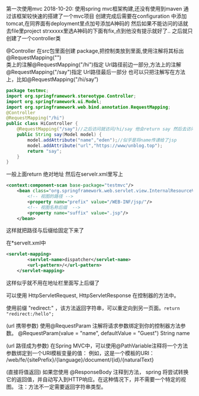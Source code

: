 


第一次使用mvc 2018-10-20:
使用spring mvc框架构建,还没有使用到maven
通过该框架较快速的搭建了一个mvc项目
创建完成后需要在configuration 中添加tomcat,在同界面有deployment里点加号添加A神码的
然后如果不能访问的话就去file里project strxxxxx里选A神码的下面有fix,点到他没有提示就好了..
之后就只创建了一个controller类

@Controller
    在src包里面创建 package,把控制类放到里面,使用注解将其标出
@RequestMapping("")     
    类上的注解@RequestMapping("/hi")指定 Url路径前边一部分,方法上的注解@RequestMapping("/say")指定 Url路径最后一部分
也可以只把注解写在方法上，比如@RequestMapping("/hi/say”)

```java
package testmvc;
import org.springframework.stereotype.Controller;
import org.springframework.ui.Model;
import org.springframework.web.bind.annotation.RequestMapping;
@Controller
@RequestMapping("/hi")
public class HiController {
    @RequestMapping("/say")//之后访问就访问/hi/say 他会return say 然后去访问下面我们设置好的路径+return的字符串+后缀名称
    public String say(Model model) {
        model.addAttribute("name","eden");//似乎是将name传递给了jsp
        model.addAttribute("url","https://www/unblog.top");
        return "say";
    }
}

```

一般上面return 绝对地址
然后在servelr.xml里写上
```xml
<context:component-scan base-package="testmvc"/>
    <bean class="org.springframework.web.servlet.view.InternalResourceViewResolver">
        <!-- 视图的路径 -->
        <property name="prefix" value="/WEB-INF/jsp/"/>
        <!-- 视图名称后缀  -->
        <property name="suffix" value=".jsp"/>
    </bean>
```
这样就把路径与后缀给固定下来了

在*servelt.xml中

```xml
<servlet-mapping>
        <servlet-name>dispatcher</servlet-name>
        <url-pattern>/</url-pattern>
    </servlet-mapping>
```
这样似乎就不用在地址栏里面写上后缀了



可以使用 HttpServletRequest, HttpServletResponse 在控制器的方法中。

使用前缀 "redirect:" ，该方法返回字符串，可以重定向到另一页面。`return "redirect:/hello";`

(url 携带参数)
使用@RequestParam 注解将请求参数绑定到你的控制器方法参数。
@RequestParam(value = "name", defaultValue = "Guest") String name

(url 路径成为参数)
在Spring MVC中，可以使用@PathVariable注释将一个方法参数绑定到一个URI模板变量的值：
例如，这是一个模板的URI：
/web/fe/{sitePrefix}/{language}/document/{id}/{naturalText}

(直接将值返回)
如果您使用 @ResponseBody 注释到方法， spring 将尝试转换它的返回值，并自动写入到HTTP响应。在这种情况下，并不需要一个特定的视图。
注：方法不一定需要返回字符串类型。
